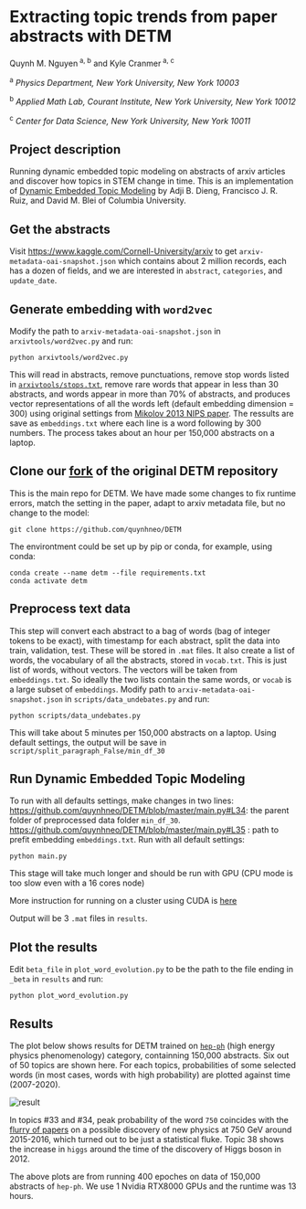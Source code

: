 # Extracting topic trends from paper abstracts with DETM 
Quynh M. Nguyen<sup> a, b</sup> and Kyle Cranmer<sup> a, c</sup>

<sup> a</sup> _Physics Department, New York University, New York 10003_

<sup> b</sup> _Applied Math Lab, Courant Institute, New York University, New York 10012_

<sup> c</sup> _Center for Data Science, New York University, New York 10011_

## Project description
Running dynamic embedded topic modeling on abstracts of arxiv articles and discover how topics in STEM change in time. This is an implementation of [Dynamic Embedded Topic Modeling](https://github.com/adjidieng/DETM) by Adji B. Dieng, Francisco J. R. Ruiz, and David M. Blei of Columbia University. 

## Get the abstracts 
Visit https://www.kaggle.com/Cornell-University/arxiv to get `arxiv-metadata-oai-snapshot.json` which contains about 2 million records, each has a dozen of fields, and we are interested in `abstract`, `categories`, and `update_date`.

## Generate embedding with `word2vec` 
Modify the path to `arxiv-metadata-oai-snapshot.json` in `arxivtools/word2vec.py` and run:
  
```
python arxivtools/word2vec.py
```

This will read in abstracts, remove punctuations, remove stop words listed in [`arxivtools/stops.txt`](https://github.com/quynhneo/detm-arxiv/blob/master/word2vec/stops.txt), remove rare words that appear in less than 30 abstracts, and words appear in more than 70% of abstracts, and produces vector representations of all the words left (default embedding dimension = 300) using original settings from [Mikolov 2013 NIPS paper](https://arxiv.org/pdf/1310.4546.pdf). The ressults are save as `embeddings.txt` where each line is a word following by 300 numbers. The process takes about an hour per 150,000 abstracts on a laptop. 

## Clone our [fork](https://github.com/quynhneo/DETM) of the original DETM repository
This is the main repo for DETM. We have made some changes to fix runtime errors, match the setting in the paper, adapt to arxiv metadata file, but no change to the model:
```
git clone https://github.com/quynhneo/DETM
```
The environtment could be set up by pip or conda, for example, using conda:
```
conda create --name detm --file requirements.txt 
conda activate detm
```

## Preprocess text data 
This step will convert each abstract to a bag of words (bag of integer tokens to be exact), with timestamp for each abstract, split the data into train, validation, test. These will be stored in `.mat` files. It also create a list of words, the vocabulary of all the abstracts, stored in `vocab.txt`. This is just list of words, without vectors. The vectors will be taken from `embeddings.txt`. So ideally the two lists contain the same words, or `vocab` is a large subset of `embeddings`.
Modify  path to  `arxiv-metadata-oai-snapshot.json` in `scripts/data_undebates.py` and run:
```
python scripts/data_undebates.py
```
This will take about 5 minutes per 150,000 abstracts on a laptop. Using default settings, the output will be save in `script/split_paragraph_False/min_df_30`
## Run Dynamic Embedded Topic Modeling 
To run with all defaults settings, make changes in two lines:
https://github.com/quynhneo/DETM/blob/master/main.py#L34: the parent folder of preprocessed data folder `min_df_30`. 
https://github.com/quynhneo/DETM/blob/master/main.py#L35 : path to prefit embedding `embeddings.txt`.
Run with all default settings:
```
python main.py
``` 
 This stage will take much longer and should be run with GPU (CPU mode is too slow even with a 16 cores node)

More instruction for running on a cluster using CUDA is [here](https://github.com/quynhneo/detm-arxiv/blob/master/docs/singularity_slurm.md)

Output will be 3 `.mat` files in `results`. 
## Plot the results
Edit `beta_file` in `plot_word_evolution.py` to be the path to the file ending in `_beta` in `results` and run:
```
python plot_word_evolution.py 
```


## Results
The plot below shows results for DETM trained on [`hep-ph`](https://arxiv.org/archive/hep-ph) (high energy physics phenomenology) category, containning 150,000 abstracts. Six out of 50 topics are shown here. For each topics, probabilities of some selected words (in most cases, words with high probability) are plotted against time (2007-2020). 


![result](https://github.com/quynhneo/detm-arxiv/blob/master/detm_un_K_50_Htheta_800_Optim_adam_Clip_2.0_ThetaAct_relu_Lr_0.001_Bsz_200_RhoSize_300_L_4_minDF_15_trainEmbeddings_0_beta.png)

In topics #33 and #34, peak probability of the word `750` coincides with the [flurry of papers](https://en.wikipedia.org/wiki/750_GeV_diphoton_excess) on a possible discovery of new physics at 750 GeV around 2015-2016, which turned out to be just a statistical fluke. Topic 38 shows the increase in `higgs` around the time of the  discovery of Higgs boson in 2012.

The above plots are from running 400 epoches on data of 150,000 abstracts of `hep-ph`. We use 1 Nvidia RTX8000 GPUs and the runtime was 13 hours.
